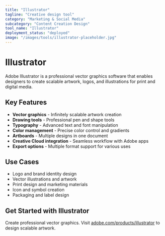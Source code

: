 ```yaml
---
title: "Illustrator"
tagline: "Creative design tool"
category: "Marketing & Social Media"
subcategory: "Content Creation Design"
tool_name: "Illustrator"
deployment_status: "deployed"
image: "/images/tools/illustrator-placeholder.jpg"
---
```


# Illustrator

Adobe Illustrator is a professional vector graphics software that enables designers to create scalable artwork, logos, and illustrations for print and digital media.

## Key Features

- **Vector graphics** - Infinitely scalable artwork creation
- **Drawing tools** - Professional pen and shape tools
- **Typography** - Advanced text and font manipulation
- **Color management** - Precise color control and gradients
- **Artboards** - Multiple designs in one document
- **Creative Cloud integration** - Seamless workflow with Adobe apps
- **Export options** - Multiple format support for various uses

## Use Cases

- Logo and brand identity design
- Vector illustrations and artwork
- Print design and marketing materials
- Icon and symbol creation
- Packaging and label design

## Get Started with Illustrator

Create professional vector graphics. Visit [adobe.com/products/illustrator](https://www.adobe.com/products/illustrator.html) to design scalable artwork.
